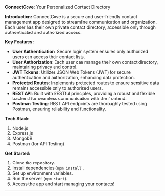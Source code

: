 **ConnectCove**: Your Personalized Contact Directory

**Introduction:**
ConnectCove is a secure and user-friendly contact management app designed to streamline communication and organization. Each user has their own private contact directory, accessible only through authenticated and authorized access.

**Key Features:**
- **User Authentication**: Secure login system ensures only authorized users can access their contact lists.
- **User Authorization**: Each user can manage their own contact directory, maintaining privacy and control.
- **JWT Tokens**: Utilizes JSON Web Tokens (JWT) for secure authentication and authorization, enhancing data protection.
- **Protected Routes**: Implements protected routes to ensure sensitive data remains accessible only to authorized users.
- **REST API**: Built with RESTful principles, providing a robust and flexible backend for seamless communication with the frontend.
- **Postman Testing**: REST API endpoints are thoroughly tested using Postman, ensuring reliability and functionality.

**Tech Stack:**
1. Node.js
2. Express.js
3. MongoDB
4. Postman (for API Testing)

**Get Started:**
1. Clone the repository.
2. Install dependencies (`npm install`).
3. Set up environment variables.
4. Run the server (`npm start`).
5. Access the app and start managing your contacts!


---
